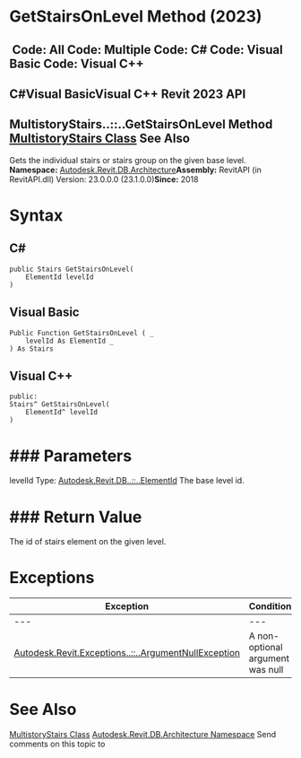 # GetStairsOnLevel Method (2023)

﻿
 Code: All Code: Multiple Code: C# Code: Visual Basic Code: Visual C++   
---  
C#Visual BasicVisual C++
Revit 2023 API  
---  
MultistoryStairs..::..GetStairsOnLevel Method   
[MultistoryStairs Class](8b07cbff-013c-889f-8807-703e63a91923.md "MultistoryStairs Class") See Also  
---  
Gets the individual stairs or stairs group on the given base level. 
**Namespace:** [Autodesk.Revit.DB.Architecture](720f0c58-cb2b-4f13-374a-7348ed0a1cd3.md "Autodesk.Revit.DB.Architecture Namespace")**Assembly:** RevitAPI (in RevitAPI.dll) Version: 23.0.0.0 (23.1.0.0)**Since:** 2018 
# Syntax
C#  
---  
```text
public Stairs GetStairsOnLevel(
	ElementId levelId
)
```
  
Visual Basic  
---  
```text
Public Function GetStairsOnLevel ( _
	levelId As ElementId _
) As Stairs
```
  
Visual C++  
---  
```text
public:
Stairs^ GetStairsOnLevel(
	ElementId^ levelId
)
```
  
# ### Parameters
levelId
    Type: [Autodesk.Revit.DB..::..ElementId](44f3f7b1-3229-3404-93c9-dc5e70337dd6.md "ElementId Class") The base level id. 
# ### Return Value
The id of stairs element on the given level. 
# Exceptions
| Exception | Condition |
| --- | --- |
| --- | --- |
| [Autodesk.Revit.Exceptions..::..ArgumentNullException](631e1424-60f4-929b-4e52-dda9dcd26316.md "ArgumentNullException Class") | A non-optional argument was null |

# See Also
[MultistoryStairs Class](8b07cbff-013c-889f-8807-703e63a91923.md "MultistoryStairs Class")
[Autodesk.Revit.DB.Architecture Namespace](720f0c58-cb2b-4f13-374a-7348ed0a1cd3.md "Autodesk.Revit.DB.Architecture Namespace")
Send comments on this topic to 
